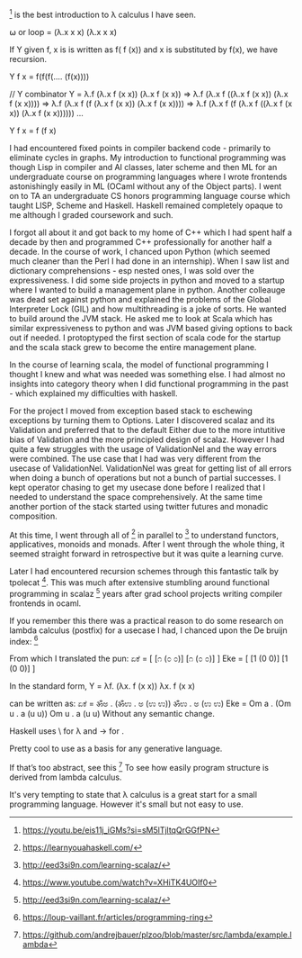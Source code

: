 [^1] is the best introduction to λ calculus I have seen.

⍵ or loop = (λ.x x x) (λ.x x x)

If Y given f, x is is written as f( f (x)) and x is substituted by f(x), we have recursion.

Y f x = f(f(f(.... (f(x))))

//  Y combinator
Y = λ.f (λ.x f (x x)) (λ.x f (x x))
=> λ.f (λ.x f ((λ.x f (x x)) (λ.x f (x x)))) 
=>  λ.f (λ.x f (f (λ.x f (x x)) (λ.x f (x x))))
=> λ.f (λ.x f (f (λ.x f ((λ.x f (x x)) (λ.x f (x x))))))
...

Y f x = f (f x)

I had encountered fixed points in compiler backend code - primarily to eliminate cycles in graphs.
My introduction to functional programming was though Lisp in compiler and AI classes, later scheme and then
ML for an undergraduate course on programming languages where I wrote frontends astonishingly easily in ML
(OCaml without any of the Object parts). I went on to TA an undergraduate CS honors programming language course
which taught LISP, Scheme and Haskell. Haskell remained completely opaque to me although I graded coursework and such.

I forgot all about it and got back to my home of C++ which I had spent half a decade by then and programmed C++ professionally
for another half a decade. In the course of work, I chanced upon Python (which seemed much cleaner than the Perl I had done in
an internship). When I saw list and dictionary comprehensions - esp nested ones, I was sold over the expressiveness.
I did some side projects in python and moved to a startup where I wanted to build a management plane in python.
Another colleauge was dead set against python and explained the problems of the Global Interpreter Lock (GIL) and how multithreading
is a joke of sorts. He wanted to build around the JVM stack. He asked me to look at Scala which has similar expressiveness to python
and was JVM based giving options to back out if needed. I protoptyped the first section of scala code for the startup and the scala
stack grew to become the entire management plane.

In the course of learning scala, the model of functional programming I thought I knew and what was needed was something else.
I had almost no insights into category theory when I did functional programming in the past - which explained my difficulties with haskell.

For the project I moved from exception based stack to eschewing exceptions by turning them to Options. Later I discovered scalaz and its Validation
and preferred that to the default Either due to the more intutitive bias of Validation and the more principled design of scalaz.
However I had quite a few struggles with the usage of ValidationNel and the way errors were combined. The use case that I had was very different
from the usecase of ValidationNel. ValidationNel was great for getting list of all errors when doing a bunch of operations but not a bunch of
partial successes. I kept operator chasing to get my usecase done before I realized that I needed to understand the space comprehensively.
At the same time another portion of the stack started using twitter futures and monadic composition.

At this time, I went through all of [^13] in parallel to [^12] to understand functors, applicatives, monoids and monads. After I went through
the whole thing, it seemed straight forward in retrospective but it was quite a learning curve.



Later I had encountered recursion schemes through this fantastic talk by tpolecat [^11]. This was much
after extensive stumbling around functional programming in scalaz [^12] years after grad school projects
writing compiler frontends in ocaml. 

If you remember this there was a practical reason to do some research on lambda calculus (postfix)
for a usecase I had, I chanced upon the De bruijn index: [^5]

From which I translated the pun:
ಏಕೆ = [ [೧ (೦ ೦)] [೧ (೦ ೦)] ]
Eke = [ [1 (0 0)] [1 (0 0)] ]

In the standard form,
Y = λf. (λx. f (x x)) λx. f (x x)

can be written as:
ಏಕೆ = ॐಅ . (ॐಉ . ಅ (ಉ ಉ)) ॐಉ . ಅ (ಉ ಉ)
Eke = Om a . (Om u . a (u u)) Om u . a (u u)
Without any semantic change.

Haskell uses \ for λ and -> for .

Pretty cool to use as a basis for any generative language.

If that’s too abstract, see this [^2]
To see how easily program structure is derived from lambda calculus.

It's very tempting to state that λ calculus is a great start for a small programming language.
However it's small but not easy to use.

[^1]: https://youtu.be/eis11j_iGMs?si=sM5lTjltqQrGGfPN
[^2]: https://github.com/andrejbauer/plzoo/blob/master/src/lambda/example.lambda
[^3]: https://www.youtube.com/watch?v=43XaZEn2aLc&list=PL1a1q1zrmyEwpA2PvYcM1UqE18zekujW-&index=17
[^4]: https://github.com/vwulf/ettuge/blob/master/src/main/md/kannada/Eke.md
[^5]: https://loup-vaillant.fr/articles/programming-ring
[^6]: https://dev.to/dannypsnl/de-bruijn-index-why-and-how-32f6
[^7]: https://cs.stackexchange.com/questions/109954/writing-a-grammar-for-lambda-calculus
[^8]: https://youtu.be/09-9LltqWLY?si=CJ1TbuAjvMGPwUX8
[^9]: https://www.youtube.com/watch?v=43XaZEn2aLc&list=PL1a1q1zrmyEwpA2PvYcM1UqE18zekujW-&index=17
[^10]: https://cs.stackexchange.com/questions/109954/writing-a-grammar-for-lambda-calculus
[^11]: https://www.youtube.com/watch?v=XHiTK4UOIf0
[^12]: http://eed3si9n.com/learning-scalaz/
[^13]: https://learnyouahaskell.com/
